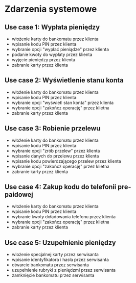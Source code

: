 Zdarzenia systemowe
===================

Use case 1: Wypłata pieniędzy
-----------------

  - włożenie karty do bankomatu przez klienta
  - wpisanie kodu PIN przez klienta
  - wybranie opcji "wypłać pieniądze" przez klienta
  - podanie kwoty do wypłaty przez klienta
  - wyjęcie pieniędzy przez klienta
  - zabranie karty przez klienta

Use case 2: Wyświetlenie stanu konta
-----------------

  - włożenie karty do bankomatu przez klienta
  - wpisanie kodu PIN przez klienta
  - wybranie opcji "wyświetl stan konta" przez klienta
  - wybranie opcji "zakończ operację" przez klietna
  - zabranie karty przez klienta 
  
Use case 3: Robienie przelewu
-----------------

  - włożenie karty do bankomatu przez klienta
  - wpisanie kodu PIN przez klienta
  - wybranie opcji "zrób przelew" przez klienta
  - wpisanie danych do przelewu przez klienta
  - wpisanie kodu powierdzającego przelew przez klienta
  - wybranie opcji "zakończ operację" przez klietna
  - zabranie karty przez klienta
    
Use case 4: Zakup kodu do telefonii pre-paidowej
-----------------

  - włożenie karty do bankomatu przez klienta
  - wpisanie kodu PIN przez klienta
  - wybranie kwoty doładowania telefonu przez klienta
  - wybranie opcji "zakończ operację" przez klietna
  - zabranie karty przez klienta
  
Use case 5: Uzupełnienie pieniędzy
-----------------

  - wlożenie specjalnej karty przez serwisanta
  - wpisanie identyfikatora i hasła przez serwisanta
  - otwarcie bankomatu przez serwisanta
  - uzupełnienie rubryki z pieniędzmi przez serwisanta
  - zamknięcie bankomatu przez serwisanta
